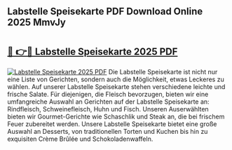 ## Labstelle Speisekarte PDF Download Online 2025 MmvJy

# <h2><a href="http://gc6ltgh.nevu.top/?p=Labstelle+Speisekarte">🔗 👉🔴 Labstelle Speisekarte 2025 PDF</a></h2>

[![Labstelle Speisekarte 2025 PDF](https://i.imgur.com/dBaPXMq.png)](http://gc6ltgh.nevu.top/?p=Labstelle+Speisekarte)
Die Labstelle Speisekarte ist nicht nur eine Liste von Gerichten, sondern auch die Möglichkeit, etwas Leckeres zu wählen. Auf unserer Labstelle Speisekarte stehen verschiedene leichte und frische Salate. Für diejenigen, die Fleisch bevorzugen, bieten wir eine umfangreiche Auswahl an Gerichten auf der Labstelle Speisekarte an: Rindfleisch, Schweinefleisch, Huhn und Fisch. Unseren Auserwählten bieten wir Gourmet-Gerichte wie Schaschlik und Steak an, die bei frischem Feuer zubereitet werden. Unsere Labstelle Speisekarte bietet eine große Auswahl an Desserts, von traditionellen Torten und Kuchen bis hin zu exquisiten Crème Brûlée und Schokoladenwaffeln.
